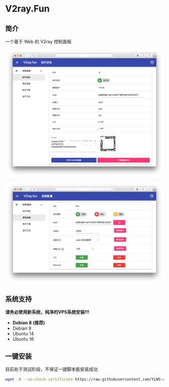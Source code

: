# V2ray.Fun

## 简介

一个基于 Web 的 V2ray 控制面板

![1.png](1.png)

![2.png](2.png)

## 系统支持

**请务必使用新系统，纯净的VPS系统安装!!!**

- **Debian 8 (推荐)**
- Debian 9
- Ubuntu 14
- Ubuntu 16

## 一键安装

目前处于测试阶段，不保证一键脚本能安装成功

```bash
wget -N --no-check-certificate https://raw.githubusercontent.com/YLWS-4617/V2ray.Fun/master/install.sh && bash install.sh
```

